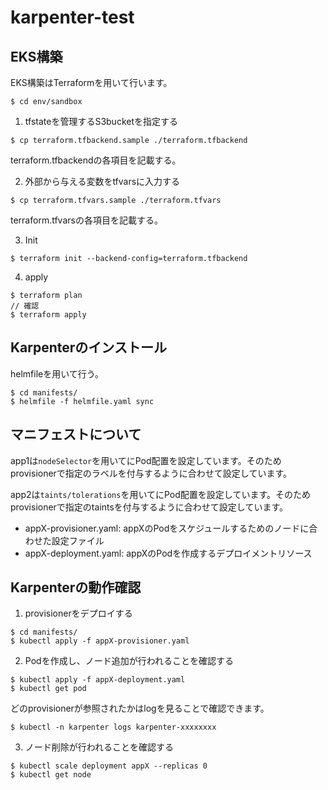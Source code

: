 # karpenter-test

## EKS構築

EKS構築はTerraformを用いて行います。

```shell
$ cd env/sandbox
```

1. tfstateを管理するS3bucketを指定する

```shell
$ cp terraform.tfbackend.sample ./terraform.tfbackend
```

terraform.tfbackendの各項目を記載する。

2. 外部から与える変数をtfvarsに入力する

```shell
$ cp terraform.tfvars.sample ./terraform.tfvars
```

terraform.tfvarsの各項目を記載する。

3. Init

```shell
$ terraform init --backend-config=terraform.tfbackend
```

4. apply

```shell
$ terraform plan
// 確認
$ terraform apply
```

## Karpenterのインストール

helmfileを用いて行う。

```shell
$ cd manifests/
$ helmfile -f helmfile.yaml sync
```

## マニフェストについて

app1は`nodeSelector`を用いてにPod配置を設定しています。そのためprovisionerで指定のラベルを付与するように合わせて設定しています。

app2は`taints/tolerations`を用いてにPod配置を設定しています。そのためprovisionerで指定のtaintsを付与するように合わせて設定しています。

* appX-provisioner.yaml: appXのPodをスケジュールするためのノードに合わせた設定ファイル
* appX-deployment.yaml: appXのPodを作成するデプロイメントリソース

## Karpenterの動作確認

1. provisionerをデプロイする

```shell
$ cd manifests/
$ kubectl apply -f appX-provisioner.yaml
```

2. Podを作成し、ノード追加が行われることを確認する

```shell
$ kubectl apply -f appX-deployment.yaml
$ kubectl get pod
```

どのprovisionerが参照されたかはlogを見ることで確認できます。

```shell
$ kubectl -n karpenter logs karpenter-xxxxxxxx
```

3. ノード削除が行われることを確認する

```shell
$ kubectl scale deployment appX --replicas 0
$ kubectl get node
```